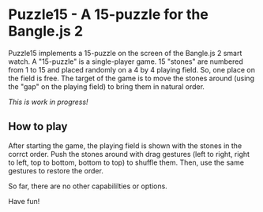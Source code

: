 # Puzzle15 - A 15-puzzle for the Bangle.js 2

Puzzle15 implements a 15-puzzle on the screen of the Bangle.js 2 smart watch.
A "15-puzzle" is a single-player game. 15 "stones" are numbered from 1 to 15 and placed randomly on a 4 by 4 playing field.
So, one place on the field is free.
The target of the game is to move the stones around (using the "gap" on the playing field) to bring them in natural order.

_This is work in progress!_

## How to play

After starting the game, the playing field is shown with the stones in the corrct order.
Push the stones around with drag gestures (left to right, right to left, top to bottom, bottom to top) to shuffle them.
Then, use the same gestures to restore the order.

So far, there are no other capabililties or options.

Have fun!
